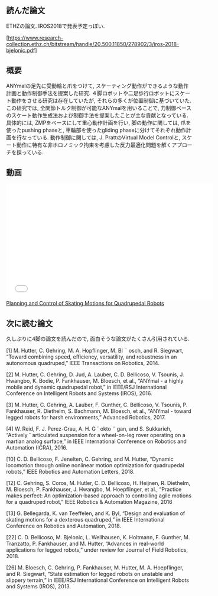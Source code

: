 読んだ論文
------------------

ETHZの論文. IROS2018で発表予定っぽい.

[https://www.research-collection.ethz.ch/bitstream/handle/20.500.11850/278902/3/iros-2018-bjelonic.pdf]


概要
------------------

ANYmalの足先に受動輪と爪をつけて, スケーティング動作ができるような動作計画と動作制御手法を提案した研究. ４脚ロボットや二足歩行ロボットにスケート動作をさせる研究は存在していたが, それらの多くが位置制御に基づいていた. この研究では, 全関節トルク制御が可能なANYmalを用いることで, 力制御ベースのスケート動作生成法および制御手法を提案したことが主な貢献となっている. 具体的には, ZMPをベースにして重心動作計画を行い, 脚の動作に関しては, 爪を使ったpushing phaseと, 車輪部を使ったgliding phaseに分けてそれぞれ動作計画を行なっている.  動作制御に関しては, J. PrattのVirtual Model Controlと, スケート動作に特有な非ホロノミック拘束を考慮した反力最適化問題を解くアプローチを採っている.

動画
------------------

<iframe width="560" height="315" frameborder="0" allowfullscreen="" src="//www.youtube.com/embed/fJfAWiylpxw"></iframe><br><a href="https://youtube.com/watch?v=fJfAWiylpxw">Planning and Control of Skating Motions for Quadrupedal Robots</a>

次に読む論文
------------------

久しぶりに4脚の論文を読んだので, 面白そうな論文がたくさん引用されている. 

[1] M. Hutter, C. Gehring, M. A. Hopflinger, M. Bl ¨ osch, and R. Siegwart,  “Toward combining speed, efficiency, versatility, and robustness in an autonomous quadruped,” IEEE Transactions on Robotics, 2014.

[2] M. Hutter, C. Gehring, D. Jud, A. Lauber, C. D. Bellicoso, V. Tsounis, J. Hwangbo, K. Bodie, P. Fankhauser, M. Bloesch, et al., “ANYmal - a highly mobile and dynamic quadrupedal robot,” in IEEE/RSJ International Conference on Intelligent Robots and Systems (IROS),
2016.

[3] M. Hutter, C. Gehring, A. Lauber, F. Gunther, C. Bellicoso, V. Tsounis, P. Fankhauser, R. Diethelm, S. Bachmann, M. Bloesch, et al., “ANYmal - toward legged robots for harsh environments,” Advanced
Robotics, 2017.

[4] W. Reid, F. J. Perez-Grau, A. H. G ´ okto ¨ gan, and S. Sukkarieh, “Actively ˘ articulated suspension for a wheel-on-leg rover operating on a martian analog surface,” in IEEE International Conference on Robotics and
Automation (ICRA), 2016.

[10] C. D. Bellicoso, F. Jenelten, C. Gehring, and M. Hutter, “Dynamic locomotion through online nonlinear motion optimization for
quadrupedal robots,” IEEE Robotics and Automation Letters, 2018.

[12] C. Gehring, S. Coros, M. Hutler, C. D. Bellicoso, H. Heijnen, R. Diethelm, M. Bloesch, P. Fankhauser, J. Hwangbo, M. Hoepflinger, et al., “Practice makes perfect: An optimization-based approach to controlling agile motions for a quadruped robot,” IEEE Robotics & Automation Magazine, 2016

[13] G. Bellegarda, K. van Teeffelen, and K. Byl, “Design and evaluation of skating motions for a dexterous quadruped,” in IEEE International Conference on Robotics and Automation, 2018.

[22] C. D. Bellicoso, M. Bjelonic, L. Wellhausen, K. Holtmann, F. Gunther, M. Tranzatto, P. Fankhauser, and M. Hutter, “Advances in real-world applications for legged robots,” under review for Journal of Field Robotics, 2018.

[26] M. Bloesch, C. Gehring, P. Fankhauser, M. Hutter, M. A. Hoepflinger, and R. Siegwart, “State estimation for legged robots on unstable and slippery terrain,” in IEEE/RSJ International Conference on Intelligent Robots and Systems (IROS), 2013.

